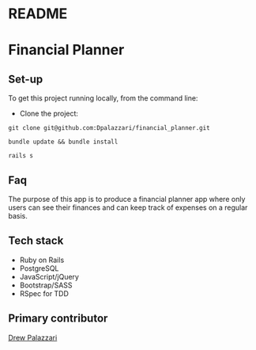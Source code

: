 # README

# Financial Planner

## Set-up

To get this project running locally, from the command line:

- Clone the project:

```
git clone git@github.com:Dpalazzari/financial_planner.git
```

```
bundle update && bundle install
```

```
rails s
```

## Faq

The purpose of this app is to produce a financial planner app where only users can see their finances and can keep track of expenses on a regular basis.

## Tech stack

- Ruby on Rails
- PostgreSQL
- JavaScript/jQuery
- Bootstrap/SASS
- RSpec for TDD

## Primary contributor

[Drew Palazzari](https://github.com/Dpalazzari)
